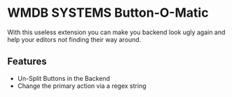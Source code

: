 # WMDB SYSTEMS Button-O-Matic

With this useless extension you can make you backend look ugly again and help your editors *not* finding their way around.

## Features

* Un-Split Buttons in the Backend
* Change the primary action via a regex string